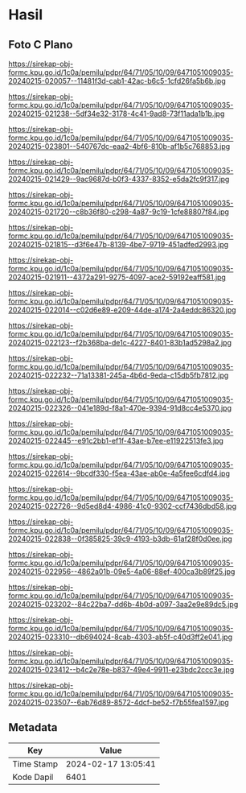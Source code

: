 # Hasil

## Foto C Plano

https://sirekap-obj-formc.kpu.go.id/1c0a/pemilu/pdpr/64/71/05/10/09/6471051009035-20240215-020057--11481f3d-cab1-42ac-b6c5-1cfd26fa5b6b.jpg

https://sirekap-obj-formc.kpu.go.id/1c0a/pemilu/pdpr/64/71/05/10/09/6471051009035-20240215-021238--5df34e32-3178-4c41-9ad8-73f11ada1b1b.jpg

https://sirekap-obj-formc.kpu.go.id/1c0a/pemilu/pdpr/64/71/05/10/09/6471051009035-20240215-023801--540767dc-eaa2-4bf6-810b-af1b5c768853.jpg

https://sirekap-obj-formc.kpu.go.id/1c0a/pemilu/pdpr/64/71/05/10/09/6471051009035-20240215-021429--9ac9687d-b0f3-4337-8352-e5da2fc9f317.jpg

https://sirekap-obj-formc.kpu.go.id/1c0a/pemilu/pdpr/64/71/05/10/09/6471051009035-20240215-021720--c8b36f80-c298-4a87-9c19-1cfe88807f84.jpg

https://sirekap-obj-formc.kpu.go.id/1c0a/pemilu/pdpr/64/71/05/10/09/6471051009035-20240215-021815--d3f6e47b-8139-4be7-9719-451adfed2993.jpg

https://sirekap-obj-formc.kpu.go.id/1c0a/pemilu/pdpr/64/71/05/10/09/6471051009035-20240215-021911--4372a291-9275-4097-ace2-59192eaff581.jpg

https://sirekap-obj-formc.kpu.go.id/1c0a/pemilu/pdpr/64/71/05/10/09/6471051009035-20240215-022014--c02d6e89-e209-44de-a174-2a4eddc86320.jpg

https://sirekap-obj-formc.kpu.go.id/1c0a/pemilu/pdpr/64/71/05/10/09/6471051009035-20240215-022123--f2b368ba-de1c-4227-8401-83b1ad5298a2.jpg

https://sirekap-obj-formc.kpu.go.id/1c0a/pemilu/pdpr/64/71/05/10/09/6471051009035-20240215-022232--71a13381-245a-4b6d-9eda-c15db5fb7812.jpg

https://sirekap-obj-formc.kpu.go.id/1c0a/pemilu/pdpr/64/71/05/10/09/6471051009035-20240215-022326--041e189d-f8a1-470e-9394-91d8cc4e5370.jpg

https://sirekap-obj-formc.kpu.go.id/1c0a/pemilu/pdpr/64/71/05/10/09/6471051009035-20240215-022445--e91c2bb1-ef1f-43ae-b7ee-e11922513fe3.jpg

https://sirekap-obj-formc.kpu.go.id/1c0a/pemilu/pdpr/64/71/05/10/09/6471051009035-20240215-022614--9bcdf330-f5ea-43ae-ab0e-4a5fee6cdfd4.jpg

https://sirekap-obj-formc.kpu.go.id/1c0a/pemilu/pdpr/64/71/05/10/09/6471051009035-20240215-022726--9d5ed8d4-4986-41c0-9302-ccf7436dbd58.jpg

https://sirekap-obj-formc.kpu.go.id/1c0a/pemilu/pdpr/64/71/05/10/09/6471051009035-20240215-022838--0f385825-39c9-4193-b3db-61af28f0d0ee.jpg

https://sirekap-obj-formc.kpu.go.id/1c0a/pemilu/pdpr/64/71/05/10/09/6471051009035-20240215-022956--4862a01b-09e5-4a06-88ef-400ca3b89f25.jpg

https://sirekap-obj-formc.kpu.go.id/1c0a/pemilu/pdpr/64/71/05/10/09/6471051009035-20240215-023202--84c22ba7-dd6b-4b0d-a097-3aa2e9e89dc5.jpg

https://sirekap-obj-formc.kpu.go.id/1c0a/pemilu/pdpr/64/71/05/10/09/6471051009035-20240215-023310--db694024-8cab-4303-ab5f-c40d3ff2e041.jpg

https://sirekap-obj-formc.kpu.go.id/1c0a/pemilu/pdpr/64/71/05/10/09/6471051009035-20240215-023412--b4c2e78e-b837-49e4-9911-e23bdc2ccc3e.jpg

https://sirekap-obj-formc.kpu.go.id/1c0a/pemilu/pdpr/64/71/05/10/09/6471051009035-20240215-023507--6ab76d89-8572-4dcf-be52-f7b55fea1597.jpg


## Metadata

| Key        | Value               |
| ---------- | ------------------- |
| Time Stamp | 2024-02-17 13:05:41 |
| Kode Dapil | 6401                |



